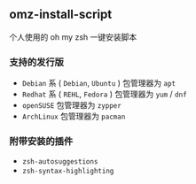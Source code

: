 ## omz-install-script

个人使用的 oh my zsh 一键安装脚本

### 支持的发行版

+ `Debian` 系 ( `Debian`, `Ubuntu` )  包管理器为 `apt`
+ `Redhat` 系 ( `REHL`, `Fedora` )  包管理器为 `yum` / `dnf`
+ `openSUSE`  包管理器为 `zypper`
+ `ArchLinux` 包管理器为 `pacman`

### 附带安装的插件

+ `zsh-autosuggestions`
+ `zsh-syntax-highlighting`
